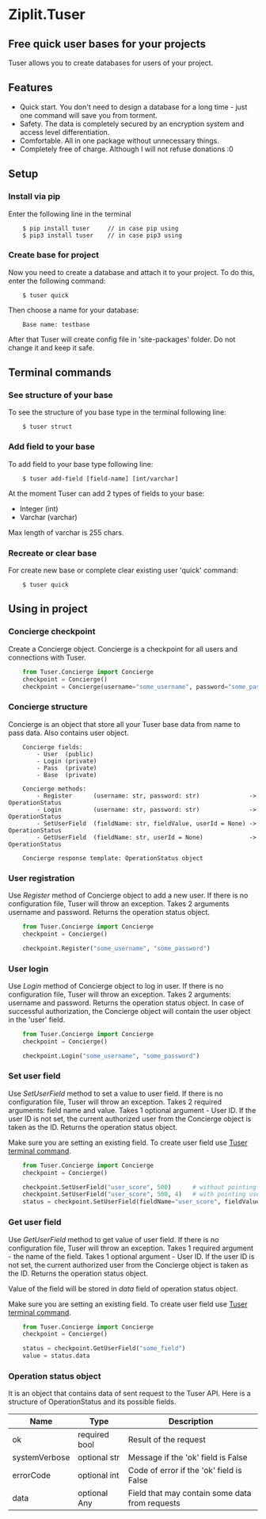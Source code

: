 # Ziplit.Tuser
## Free quick user bases for your projects

Tuser allows you to create databases for users of your project.

## Features
* Quick start. You don't need to design a database for a long time - just one command will save you from torment.
* Safety. The data is completely secured by an encryption system and access level differentiation.
* Comfortable. All in one package without unnecessary things.
* Completely free of charge. Although I will not refuse donations :0

## Setup

### Install via pip
Enter the following line in the terminal
```
    $ pip install tuser     // in case pip using
    $ pip3 install tuser    // in case pip3 using
```

### Create base for project
Now you need to create a database and attach it to your project. To do this, enter the following command:

```
    $ tuser quick
```
Then choose a name for your database:
```
    Base name: testbase
```
After that Tuser will create config file in 'site-packages' folder. Do not change it and keep it safe.

## Terminal commands
### See structure of your base
To see the structure of you base type in the terminal following line:
```
    $ tuser struct
```
### Add field to your base
To add field to your base type following line:
```
    $ tuser add-field [field-name] [int/varchar]
```
At the moment Tuser can add 2 types of fields to your base:
* Integer (int)
* Varchar (varchar)

Max length of varchar is 255 chars.

### Recreate or clear base
For create new base or complete clear existing user 'quick' command:
```
    $ tuser quick
```
## Using in project
### Concierge checkpoint
Create a Concierge object. Concierge is a checkpoint for all users and connections with Tuser.
```python
    from Tuser.Concierge import Concierge
    checkpoint = Concierge()                                                                            # in case your project has no folder
    checkpoint = Concierge(username="some_username", password="some_password", table="some_table")      # in case of usage not from root directory (RECOMENDED)
```

### Concierge structure 
Concierge is an object that store all your Tuser base data from name to pass data. Also contains user object.
```
    Concierge fields:
        - User  (public)
        - Login (private)
        - Pass  (private)
        - Base  (private)
      
    Concierge methods: 
        - Register      (username: str, password: str)              -> OperationStatus 
        - Login         (username: str, password: str)              -> OperationStatus 
        - SetUserField  (fieldName: str, fieldValue, userId = None) -> OperationStatus 
        - GetUserField  (fieldName: str, userId = None)             -> OperationStatus
        
    Concierge response template: OperationStatus object
```

### User registration 
Use _Register_ method of Concierge object to add a new user. If there is no configuration file, Tuser will throw an exception.
        Takes 2 arguments username and password. Returns the operation status object.
```python
    from Tuser.Concierge import Concierge
    checkpoint = Concierge()

    checkpoint.Register("some_username", "some_password")
```
### User login
Use _Login_ method of Concierge object to log in user. If there is no configuration file, Tuser will throw an exception. Takes 2
        arguments: username and password. Returns the operation status object. In case of successful authorization,
        the Concierge object will contain the user object in the 'user' field.
```python
    from Tuser.Concierge import Concierge
    checkpoint = Concierge()

    checkpoint.Login("some_username", "some_password")
```
### Set user field
Use _SetUserField_ method to set a value to user field. If there is no configuration file,
        Tuser will throw an exception. Takes 2 required arguments: field name and value. Takes 1 optional
        argument - User ID. If the user ID is not set, the current authorized user from the Concierge object is taken
        as the ID. Returns the operation status object.

Make sure you are setting an existing field. To create user field use [Tuser terminal command](#add-field-to-your-base).
```python
    from Tuser.Concierge import Concierge
    checkpoint = Concierge()

    checkpoint.SetUserField("user_score", 500)      # without pointing user id. Will set a field for current authorized user from Concierge object
    checkpoint.SetUserField("user_score", 500, 4)   # with pointing user Id
    status = checkpoint.SetUserField(fieldName="user_score", fieldValue=500, userId=5) # recommended form for calling method
```
### Get user field 
Use _GetUserField_ method to get value of user field. If there is no configuration file, Tuser will
        throw an exception. Takes 1 required argument - the name of the field. Takes 1 optional argument - User
        ID. If the user ID is not set, the current authorized user from the Concierge object is taken as the ID.
        Returns the operation status object. 


Value of the field will be stored in _data_ field of operation status object.

Make sure you are setting an existing field. To create user field use [Tuser terminal command](#add-field-to-your-base).
```python
    from Tuser.Concierge import Concierge
    checkpoint = Concierge()

    status = checkpoint.GetUserField("some_field")
    value = status.data
```

### Operation status object
It is an object that contains data of sent request to the Tuser API. Here is a structure of OperationStatus and its possible fields.

| Name          | Type          | Description                                    |
|---------------|---------------|------------------------------------------------|
| ok            | required bool | Result of the request                          |
| systemVerbose | optional str  | Message if the 'ok' field is False             |
| errorCode     | optional int  | Code of error if the 'ok' field is False       |
| data          | optional Any  | Field that may contain some data from requests |

